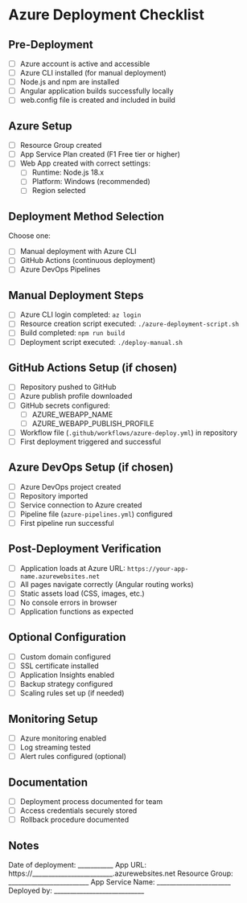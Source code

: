 # Azure Deployment Checklist

## Pre-Deployment

- [ ] Azure account is active and accessible
- [ ] Azure CLI installed (for manual deployment)
- [ ] Node.js and npm are installed
- [ ] Angular application builds successfully locally
- [ ] web.config file is created and included in build

## Azure Setup

- [ ] Resource Group created
- [ ] App Service Plan created (F1 Free tier or higher)
- [ ] Web App created with correct settings:
  - [ ] Runtime: Node.js 18.x
  - [ ] Platform: Windows (recommended)
  - [ ] Region selected

## Deployment Method Selection

Choose one:
- [ ] Manual deployment with Azure CLI
- [ ] GitHub Actions (continuous deployment)
- [ ] Azure DevOps Pipelines

## Manual Deployment Steps

- [ ] Azure CLI login completed: `az login`
- [ ] Resource creation script executed: `./azure-deployment-script.sh`
- [ ] Build completed: `npm run build`
- [ ] Deployment script executed: `./deploy-manual.sh`

## GitHub Actions Setup (if chosen)

- [ ] Repository pushed to GitHub
- [ ] Azure publish profile downloaded
- [ ] GitHub secrets configured:
  - [ ] AZURE_WEBAPP_NAME
  - [ ] AZURE_WEBAPP_PUBLISH_PROFILE
- [ ] Workflow file (`.github/workflows/azure-deploy.yml`) in repository
- [ ] First deployment triggered and successful

## Azure DevOps Setup (if chosen)

- [ ] Azure DevOps project created
- [ ] Repository imported
- [ ] Service connection to Azure created
- [ ] Pipeline file (`azure-pipelines.yml`) configured
- [ ] First pipeline run successful

## Post-Deployment Verification

- [ ] Application loads at Azure URL: `https://your-app-name.azurewebsites.net`
- [ ] All pages navigate correctly (Angular routing works)
- [ ] Static assets load (CSS, images, etc.)
- [ ] No console errors in browser
- [ ] Application functions as expected

## Optional Configuration

- [ ] Custom domain configured
- [ ] SSL certificate installed
- [ ] Application Insights enabled
- [ ] Backup strategy configured
- [ ] Scaling rules set up (if needed)

## Monitoring Setup

- [ ] Azure monitoring enabled
- [ ] Log streaming tested
- [ ] Alert rules configured (optional)

## Documentation

- [ ] Deployment process documented for team
- [ ] Access credentials securely stored
- [ ] Rollback procedure documented

## Notes

Date of deployment: ___________
App URL: https://_________________________.azurewebsites.net
Resource Group: _________________________
App Service Name: _______________________
Deployed by: ____________________________